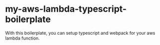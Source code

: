 # my-aws-lambda-typescript-boilerplate

With this boilerplate, you can setup typescript and webpack for your aws lambda function.